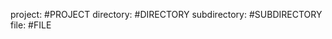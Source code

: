 project:        #PROJECT
directory:      #DIRECTORY
subdirectory:   #SUBDIRECTORY
file:           #FILE
